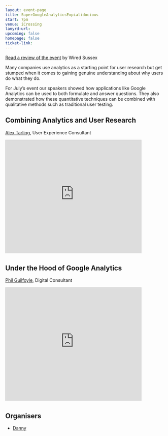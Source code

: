 ```yaml
---
layout: event-page
title: SuperGoogleAnalyticsExpialidocious
start: 7pm
venue: iCrossing
lanyrd-url: 
upcoming: false
homepage: false
ticket-link: 
---
```


[Read a review of the event](http://www.wiredsussex.com/blog/supergoogleanalyticsexpialidocious) by Wired Sussex

Many companies use analytics as a starting point for user research but get stumped when it comes to gaining genuine understanding about why users do what they do.

For July’s event our speakers showed how applications like Google Analytics can be used to both formulate and answer questions. They also demonstrated how these quantitative techniques can be combined with qualitative methods such as traditional user testing.

## Combining Analytics and User Research
[Alex Tarling](https://twitter.com/alextarling), User Experience Consultant

<div class="embed-container vga"><iframe src="http://www.slideshare.net/slideshow/embed_code/4751887" width="427" height="356" frameborder="0" marginwidth="0" marginheight="0" scrolling="no" style="border:1px solid #CCC; border-width:1px 1px 0; margin-bottom:5px; max-width: 100%;" allowfullscreen> </iframe></div>

## Under the Hood of Google Analytics 
[Phil Guilfoyle](https://twitter.com/philguilfoyle), Digital Consultant
 
<div class="embed-container vga"><iframe src="http://www.slideshare.net/slideshow/embed_code/4754879" width="427" height="356" frameborder="0" marginwidth="0" marginheight="0" scrolling="no" style="border:1px solid #CCC; border-width:1px 1px 0; margin-bottom:5px; max-width: 100%;" allowfullscreen> </iframe></div>

## Organisers

- [Danny](http://uxbrighton.org.uk/about/#danny "")